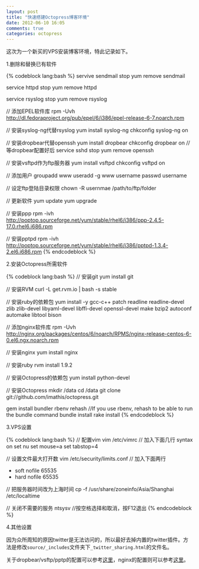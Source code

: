 ```yaml
---
layout: post
title: "快速搭建Octopress博客环境"
date: 2012-06-10 16:05
comments: true
categories: octopress
---
```

这次为一个新买的VPS安装博客环境，特此记录如下。

1.删除和替换已有软件

{% codeblock lang:bash %}
servive sendmail stop
yum remove sendmail

service httpd stop
yum remove httpd

service rsyslog stop
yum remove rsyslog

// 添加EPEL软件库
rpm -Uvh http://dl.fedoraproject.org/pub/epel/6/i386/epel-release-6-7.noarch.rpm

// 安装syslog-ng代替rsyslog
yum install syslog-ng
chkconfig syslog-ng on

// 安装dropbear代替openssh
yum install dropbear
chkconfig dropbear on
// 等dropbear配置好后
service sshd stop
yum remove openssh

// 安装vsftpd作为ftp服务器
yum install vsftpd
chkconfig vsftpd on

// 添加用户
groupadd www
useradd -g www username
passwd username

// 设定ftp登陆目录权限
chown -R usernmae /path/to/ftp/folder

// 更新软件
yum update
yum upgrade

// 安装ppp
rpm -ivh http://poptop.sourceforge.net/yum/stable/rhel6/i386/ppp-2.4.5-17.0.rhel6.i686.rpm

// 安装pptpd
rpm -ivh http://poptop.sourceforge.net/yum/stable/rhel6/i386/pptpd-1.3.4-2.el6.i686.rpm
{% endcodeblock %}

<!-- more -->

2.安装Octopress所需软件

{% codeblock lang:bash %}
// 安装git
yum install git

// 安装RVM
curl -L get.rvm.io | bash -s stable

// 安装ruby的依赖包
yum install -y gcc-c++ patch readline readline-devel zlib zlib-devel libyaml-devel libffi-devel openssl-devel make bzip2 autoconf automake libtool bison

// 添加nginx软件库
rpm -Uvh http://nginx.org/packages/centos/6/noarch/RPMS/nginx-release-centos-6-0.el6.ngx.noarch.rpm

// 安装nginx
yum install nginx

// 安装ruby
rvm install 1.9.2

// 安装Octopress的依赖包
yum install python-devel

// 安装Octopress
mkdir /data
cd /data
git clone git://github.com/imathis/octopress.git

gem install bundler
rbenv rehash //If you use rbenv, rehash to be able to run the bundle command
bundle install
rake install
{% endcodeblock %}

3.VPS设置

{% codeblock lang:bash %}
// 配置vim
vim /etc/vimrc
// 加入下面几行
syntax on
set nu
set mouse=a
set tabstop=4

// 设置文件最大打开数
vim /etc/security/limits.conf
// 加入下面两行
* soft nofile 65535
* hard nofile 65535

// 把服务器时间改为上海时间
cp -f /usr/share/zoneinfo/Asia/Shanghai /etc/localtime

// 关闭不需要的服务
ntsysv  //按空格选择和取消，按F12退出
{% endcodeblock %}

4.其他设置

因为众所周知的原因twitter是无法访问的，所以最好去掉内置的twitter插件。方法是修改`source/_includes`文件夹下`_twitter_sharing.html`的文件名。

关于dropbear/vsftp/pptp的配置可以参考[这里](http://liuxuan.info/blog/2011/08/21/install-dropbear-vsftp-pptpd-on-vps/)，nginx的配置则可以参考[这里](http://liuxuan.info/blog/2011/11/08/switching-from-wordpress-to-octopress/)。

